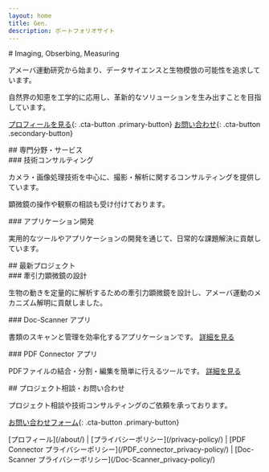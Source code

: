 ```yaml
---
layout: home
title: Gen.
description: ポートフォリオサイト
---
```


<div class="hero-section" markdown="1">
# Imaging, Obserbing, Measuring

アメーバ運動研究から始まり、データサイエンスと生物模倣の可能性を追求しています。

自然界の知恵を工学的に応用し、革新的なソリューションを生み出すことを目指しています。

[プロフィールを見る](/about/){: .cta-button .primary-button}
[お問い合わせ](https://forms.gle/vqF9APC4MJY1sH676){: .cta-button .secondary-button}
</div>

<div class="services-section" markdown="1">
## 専門分野・サービス

<div class="service-card" markdown="1">
### 技術コンサルティング

カメラ・画像処理技術を中心に、撮影・解析に関するコンサルティングを提供しています。

顕微鏡の操作や観察の相談も受け付けております。
</div>

<div class="service-card" markdown="1">
### アプリケーション開発

実用的なツールやアプリケーションの開発を通じて、日常的な課題解決に貢献しています。
</div>
</div>

<div class="portfolio-section" markdown="1">
## 最新プロジェクト

<div class="project-card" markdown="1">
### 牽引力顕微鏡の設計

生物の動きを定量的に解析するための牽引力顕微鏡を設計し、アメーバ運動のメカニズム解明に貢献しました。
</div>

<div class="project-card" markdown="1">
### Doc-Scanner アプリ

書類のスキャンと管理を効率化するアプリケーションです。
[詳細を見る](/apps/#doc-scanner)
</div>

<div class="project-card" markdown="1">
### PDF Connector アプリ

PDFファイルの結合・分割・編集を簡単に行えるツールです。
[詳細を見る](/apps/#pdf-connector)
</div>
</div>

<div class="contact-section" markdown="1">
## プロジェクト相談・お問い合わせ

プロジェクト相談や技術コンサルティングのご依頼を承っております。

[お問い合わせフォーム](https://forms.gle/vqF9APC4MJY1sH676){: .cta-button .primary-button}
</div>

<div class="navigation-links" markdown="1">
[プロフィール](/about/) | 
[プライバシーポリシー](/privacy-policy/) | 
[PDF Connector プライバシーポリシー](/PDF_connector_privacy-policy/) | 
[Doc-Scanner プライバシーポリシー](/Doc-Scanner_privacy-policy/)
</div>
